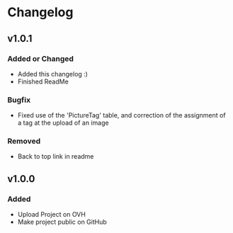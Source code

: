 # Changelog
## v1.0.1
### Added or Changed
- Added this changelog :)
- Finished ReadMe

### Bugfix
- Fixed use of the 'PictureTag' table, and correction of the assignment of a tag at the upload of an image

### Removed
- Back to top link in readme

## v1.0.0
### Added
- Upload Project on OVH
- Make project public on GitHub